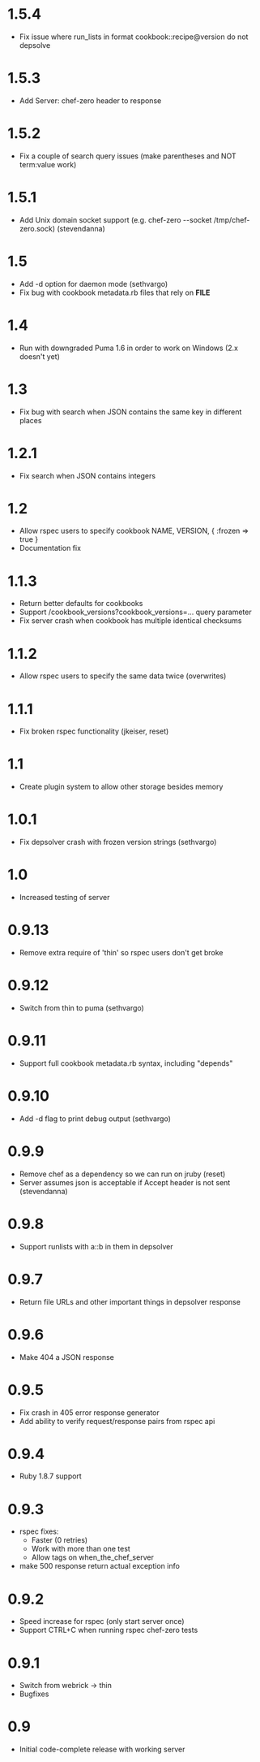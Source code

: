# 1.5.4

- Fix issue where run_lists in format cookbook::recipe@version do not depsolve

# 1.5.3

- Add Server: chef-zero header to response

# 1.5.2

- Fix a couple of search query issues (make parentheses and NOT term:value work)

# 1.5.1

- Add Unix domain socket support (e.g. chef-zero --socket /tmp/chef-zero.sock) (stevendanna)

# 1.5

- Add -d option for daemon mode (sethvargo)
- Fix bug with cookbook metadata.rb files that rely on __FILE__

# 1.4

- Run with downgraded Puma 1.6 in order to work on Windows (2.x doesn't yet)

# 1.3

- Fix bug with search when JSON contains the same key in different places

# 1.2.1

- Fix search when JSON contains integers

# 1.2

- Allow rspec users to specify cookbook NAME, VERSION, { :frozen => true }
- Documentation fix

# 1.1.3

- Return better defaults for cookbooks
- Support /cookbook_versions?cookbook_versions=... query parameter
- Fix server crash when cookbook has multiple identical checksums

# 1.1.2

- Allow rspec users to specify the same data twice (overwrites)

# 1.1.1

- Fix broken rspec functionality (jkeiser, reset)

# 1.1

- Create plugin system to allow other storage besides memory

# 1.0.1

- Fix depsolver crash with frozen version strings (sethvargo)

# 1.0

- Increased testing of server

# 0.9.13

- Remove extra require of 'thin' so rspec users don't get broke

# 0.9.12

- Switch from thin to puma (sethvargo)

# 0.9.11

- Support full cookbook metadata.rb syntax, including "depends"

# 0.9.10

- Add -d flag to print debug output (sethvargo)

# 0.9.9

- Remove chef as a dependency so we can run on jruby (reset)
- Server assumes json is acceptable if Accept header is not sent (stevendanna)

# 0.9.8

- Support runlists with a::b in them in depsolver

# 0.9.7

- Return file URLs and other important things in depsolver response

# 0.9.6

- Make 404 a JSON response

# 0.9.5

- Fix crash in 405 error response generator
- Add ability to verify request/response pairs from rspec api

# 0.9.4

- Ruby 1.8.7 support

# 0.9.3

- rspec fixes:
  - Faster (0 retries)
  - Work with more than one test
  - Allow tags on when_the_chef_server
- make 500 response return actual exception info

# 0.9.2

- Speed increase for rspec (only start server once)
- Support CTRL+C when running rspec chef-zero tests

# 0.9.1

- Switch from webrick -> thin
- Bugfixes

# 0.9

- Initial code-complete release with working server
